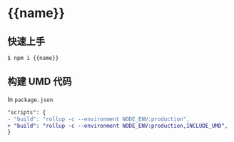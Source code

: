 # {{name}}

## 快速上手

```shell
$ npm i {{name}}
```

## 构建 UMD 代码

In `package.json`

```diff
"scripts": {
- "build": "rollup -c --environment NODE_ENV:production",
+ "build": "rollup -c --environment NODE_ENV:production,INCLUDE_UMD",
}
```

